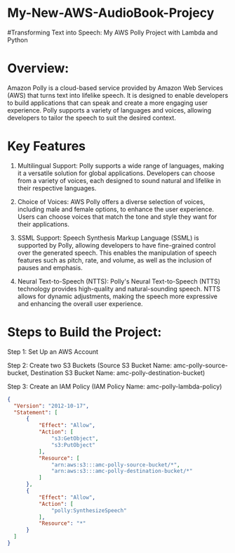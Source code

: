 # My-New-AWS-AudioBook-Projecy
#Transforming Text into Speech: My AWS Polly Project with Lambda and Python

# Overview:
Amazon Polly is a cloud-based service provided by Amazon Web Services (AWS) that turns text into lifelike speech. It is designed to enable developers to build applications that can speak and create a more engaging user experience. Polly supports a variety of languages and voices, allowing developers to tailor the speech to suit the desired context.

# Key Features
1. Multilingual Support: Polly supports a wide range of languages, making it a versatile solution for global applications. Developers can choose from a variety of voices, each designed to sound natural and lifelike in their respective languages.

2. Choice of Voices: AWS Polly offers a diverse selection of voices, including male and female options, to enhance the user experience. Users can choose voices that match the tone and style they want for their applications.

3. SSML Support: Speech Synthesis Markup Language (SSML) is supported by Polly, allowing developers to have fine-grained control over the generated speech. This enables the manipulation of speech features such as pitch, rate, and volume, as well as the inclusion of pauses and emphasis.

4. Neural Text-to-Speech (NTTS): Polly's Neural Text-to-Speech (NTTS) technology provides high-quality and natural-sounding speech. NTTS allows for dynamic adjustments, making the speech more expressive and enhancing the overall user experience.

# Steps to Build the Project:

Step 1: Set Up an AWS Account

Step 2: Create two S3 Buckets (Source S3 Bucket Name: amc-polly-source-bucket, Destination S3 Bucket Name: amc-polly-destination-bucket)

Step 3: Create an IAM Policy (IAM Policy Name: amc-polly-lambda-policy)
```json
{
  "Version": "2012-10-17",
  "Statement": [
      {
          "Effect": "Allow",
          "Action": [
              "s3:GetObject",
              "s3:PutObject"
          ],
          "Resource": [
              "arn:aws:s3:::amc-polly-source-bucket/*",
              "arn:aws:s3:::amc-polly-destination-bucket/*"
          ]
      },
      {
          "Effect": "Allow",
          "Action": [
              "polly:SynthesizeSpeech"
          ],
          "Resource": "*"
      }
  ]
}
